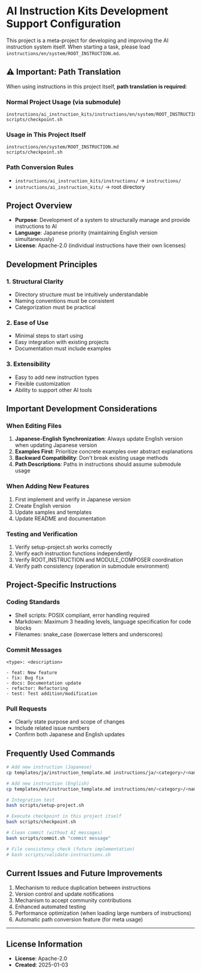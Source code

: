 # AI Instruction Kits Development Support Configuration

This project is a meta-project for developing and improving the AI instruction system itself.
When starting a task, please load `instructions/en/system/ROOT_INSTRUCTION.md`.

## ⚠️ Important: Path Translation

When using instructions in this project itself, **path translation is required**:

### Normal Project Usage (via submodule)
```
instructions/ai_instruction_kits/instructions/en/system/ROOT_INSTRUCTION.md
scripts/checkpoint.sh
```

### Usage in This Project Itself
```
instructions/en/system/ROOT_INSTRUCTION.md
scripts/checkpoint.sh
```

### Path Conversion Rules
- `instructions/ai_instruction_kits/instructions/` → `instructions/`
- `instructions/ai_instruction_kits/` → root directory

## Project Overview
- **Purpose**: Development of a system to structurally manage and provide instructions to AI
- **Language**: Japanese priority (maintaining English version simultaneously)
- **License**: Apache-2.0 (individual instructions have their own licenses)

## Development Principles

### 1. Structural Clarity
- Directory structure must be intuitively understandable
- Naming conventions must be consistent
- Categorization must be practical

### 2. Ease of Use
- Minimal steps to start using
- Easy integration with existing projects
- Documentation must include examples

### 3. Extensibility
- Easy to add new instruction types
- Flexible customization
- Ability to support other AI tools

## Important Development Considerations

### When Editing Files
1. **Japanese-English Synchronization**: Always update English version when updating Japanese version
2. **Examples First**: Prioritize concrete examples over abstract explanations
3. **Backward Compatibility**: Don't break existing usage methods
4. **Path Descriptions**: Paths in instructions should assume submodule usage

### When Adding New Features
1. First implement and verify in Japanese version
2. Create English version
3. Update samples and templates
4. Update README and documentation

### Testing and Verification
1. Verify setup-project.sh works correctly
2. Verify each instruction functions independently
3. Verify ROOT_INSTRUCTION and MODULE_COMPOSER coordination
4. Verify path consistency (operation in submodule environment)

## Project-Specific Instructions

### Coding Standards
- Shell scripts: POSIX compliant, error handling required
- Markdown: Maximum 3 heading levels, language specification for code blocks
- Filenames: snake_case (lowercase letters and underscores)

### Commit Messages
```
<type>: <description>

- feat: New feature
- fix: Bug fix
- docs: Documentation update
- refactor: Refactoring
- test: Test addition/modification
```

### Pull Requests
- Clearly state purpose and scope of changes
- Include related issue numbers
- Confirm both Japanese and English updates

## Frequently Used Commands

```bash
# Add new instruction (Japanese)
cp templates/ja/instruction_template.md instructions/ja/<category>/<name>.md

# Add new instruction (English)
cp templates/en/instruction_template.md instructions/en/<category>/<name>.md

# Integration test
bash scripts/setup-project.sh

# Execute checkpoint in this project itself
bash scripts/checkpoint.sh

# Clean commit (without AI messages)
bash scripts/commit.sh "commit message"

# File consistency check (future implementation)
# bash scripts/validate-instructions.sh
```

## Current Issues and Future Improvements

1. Mechanism to reduce duplication between instructions
2. Version control and update notifications
3. Mechanism to accept community contributions
4. Enhanced automated testing
5. Performance optimization (when loading large numbers of instructions)
6. Automatic path conversion feature (for meta usage)

---
## License Information
- **License**: Apache-2.0
- **Created**: 2025-01-03